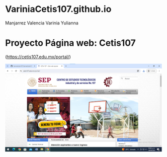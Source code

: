 # VariniaCetis107.github.io
Manjarrez Valencia Varinia Yulianna

# Proyecto Página web: Cetis107

(https://cetis107.edu.mx/portal/)

![Cetis107/CetisCaptura.png](https://github.com/VariniaCetis107/VariniaCetis107.github.io/blob/main/Cetis107/CetisCaptura.png)

